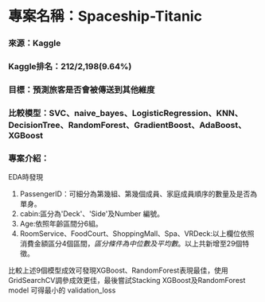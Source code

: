 # 專案名稱：Spaceship-Titanic
### 來源：Kaggle
### Kaggle排名：212/2,198(9.64%)
### 目標：預測旅客是否會被傳送到其他維度
### 比較模型：SVC、naive_bayes、LogisticRegression、KNN、DecisionTree、RandomForest、GradientBoost、AdaBoost、XGBoost
### 專案介紹：
EDA時發現 
1. PassengerID：可細分為第幾組、第幾個成員、家庭成員順序的數量及是否為單身。
2. cabin:區分為'Deck'、'Side'及Number 編號。
3. Age:依照年齡區間分6組。
4. RoomService、FoodCourt、ShoppingMall、Spa、VRDeck:以上欄位依照消費金額區分4個區間，*區分條件為中位數及平均數*。以上共新增至29個特徵。
  
比較上述9個模型成效可發現XGBoost、RandomForest表現最佳，使用GridSearchCV調參成效更佳，最後嘗試Stacking XGBoost及RandomForest model 可得最小的 validation_loss  

	   
	   
